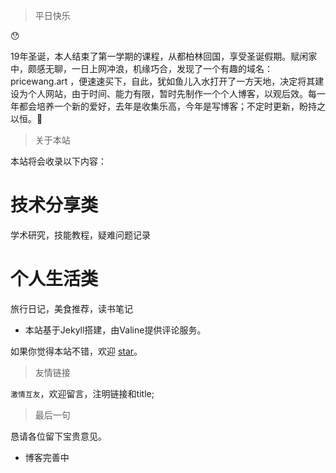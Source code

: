> 平日快乐

😯

19年圣诞，本人结束了第一学期的课程，从都柏林回国，享受圣诞假期。赋闲家中，颇感无聊，一日上网冲浪，机缘巧合，发现了一个有趣的域名：pricewang.art ，便速速买下，自此，犹如鱼儿入水打开了一方天地，决定将其建设为个人网站，由于时间、能力有限，暂时先制作一个个人博客，以观后效。每一年都会培养一个新的爱好，去年是收集乐高，今年是写博客；不定时更新，盼持之以恒。💪

> 关于本站

本站将会收录以下内容：

# 技术分享类

学术研究，技能教程，疑难问题记录

# 个人生活类

旅行日记，美食推荐，读书笔记

* 本站基于Jekyll搭建，由Valine提供评论服务。

如果你觉得本站不错，欢迎 [star](https://github.com/PriceWang/blog)。

> 友情链接

`激情互友`，欢迎留言，注明链接和title;

> 最后一句

恳请各位留下宝贵意见。

* 博客完善中